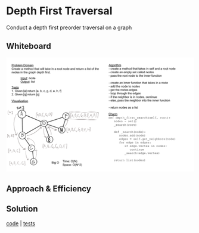 # Depth First Traversal

Conduct a depth first preorder traversal on a graph

## Whiteboard

![whiteboard](./graph-depth-first.jpg)

## Approach & Efficiency

## Solution

[code](../../data_structures/graph.py) |
[tests](../../tests/code_challenges/test_graph_depth_first.py)
